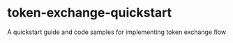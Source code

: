 # token-exchange-quickstart
A quickstart guide and code samples for implementing token exchange flow
